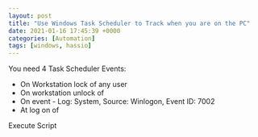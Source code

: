 ```yaml
---
layout: post
title: "Use Windows Task Scheduler to Track when you are on the PC"
date: 2021-01-16 17:45:39 +0000
categories: [Automation]
tags: [windows, hassio]
---
```


You need 4 Task Scheduler Events: 
- On Workstation lock of any user
- On workstation unlock of <User>
- On event - Log: System, Source: Winlogon, Event ID: 7002
- At log on of <User>

Execute Script
